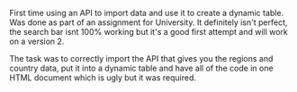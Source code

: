 First time using an API to import data and use it to create a dynamic table. Was done as part of an assignment for University.
It definitely isn't perfect, the search bar isnt 100% working but it's a good first attempt and will work on a version 2.

The task was to correctly import the API that gives you the regions and country data, put it into a dynamic table and have all of the code in one HTML
document which is ugly but it was required.
